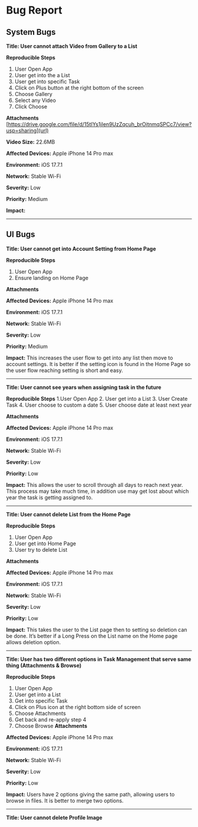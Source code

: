 # Bug Report

## System Bugs

**Title: User cannot attach Video from Gallery to a List** 

**Reproducible Steps**
1. User Open App
2. User get into the a List 
3. User get into specific Task 
4. Click on Plus button at the right bottom of the screen 
5. Choose Gallery  
6. Select any Video 
7. Click Choose
   
**Attachments** [https://drive.google.com/file/d/15tIYs1jIen9UzZqcuh_brOitnmqSPCc7/view?usp=sharing](url)

**Video Size:** 22.6MB 

**Affected Devices:** Apple iPhone 14 Pro max

**Environment:** iOS 17.7.1

**Network:** Stable Wi-Fi 

**Severity:** Low 

**Priority:** Medium 

**Impact:**

----------------------------------------------------


## UI Bugs

**Title: User cannot get into Account Setting from Home Page** 

**Reproducible Steps**
1. User Open App 
2. Ensure landing on Home Page 

**Attachments** 

**Affected Devices:** Apple iPhone 14 Pro max 

**Environment:** iOS 17.7.1

**Network:** Stable Wi-Fi 

**Severity:** Low 

**Priority:** Medium 

**Impact:** This increases the user flow to get into any list then move to account settings. It is better if the setting icon is found in the Home Page so the user flow reaching setting is short and easy. 

----------------------------------------------------

**Title: User cannot see years when assigning task in the future**

**Reproducible Steps**
1.User Open App
2. User get into a List 
3. User Create Task
4. User choose to custom a date 
5. User choose date at least next year

**Attachments** 

**Affected Devices:** Apple iPhone 14 Pro max 

**Environment:** iOS 17.7.1

**Network:** Stable Wi-Fi 

**Severity:** Low 

**Priority:** Low 

**Impact:** This allows the user to scroll through all days to reach next year. This process may take much time, in addition use may get lost about which year the task is getting assigned to.  

----------------------------------------------------

**Title: User cannot delete List from the Home Page**

**Reproducible Steps**
1. User Open App 
2. User get into Home Page 
3. User try to delete List 

**Attachments** 

**Affected Devices:** Apple iPhone 14 Pro max 

**Environment:** iOS 17.7.1

**Network:** Stable Wi-Fi 

**Severity:** Low 

**Priority:** Low 

**Impact:** This takes the user to the List page then to setting so deletion can be done. It’s better if a Long Press on the List name on the Home page allows deletion option. 

----------------------------------------------------

**Title: User has two different options in Task Management that serve same thing (Attachments & Browse)**

**Reproducible Steps**
1. User Open App 
2. User get into a List
3. Get into specific Task
4. Click on Plus icon at the right bottom side of screen 
5. Choose Attachments 
6. Get back and re-apply step 4
8. Choose Browse 
**Attachments** 

**Affected Devices:** Apple iPhone 14 Pro max 

**Environment:** iOS 17.7.1

**Network:** Stable Wi-Fi 

**Severity:** Low

**Priority:** Low 

**Impact:** Users have 2 options giving the same path, allowing users to browse in files. It is better to merge two options. 

----------------------------------------------------

**Title: User cannot delete Profile Image**
